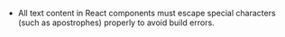 - All text content in React components must escape special characters (such as apostrophes) properly to avoid build errors. 